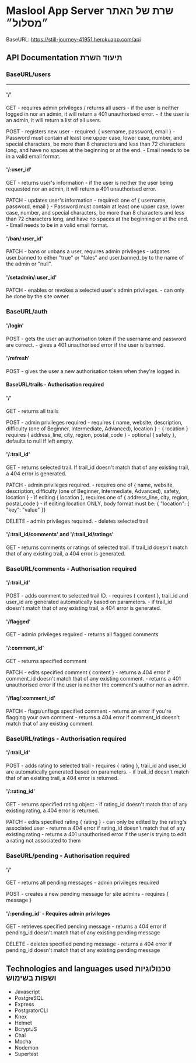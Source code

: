 # Maslool App Server &#x202b; שרת של האתר ״מסלול״ <br />
BaseURL: https://still-journey-41951.herokuapp.com/api 

## API Documentation &#x202b; תיעוד השרת <br />
### BaseURL/users

---

#### '/'
GET - requires admin privileges / returns all users
    - if the user is neither logged in nor an admin, it will return a 401 unauthorised error. 
    - if the user is an admin, it will return a list of all users.

POST - registers new user
     - required: { username, password, email }
     - Password must contain at least one upper case, lower case, number, and special characters, be more than 8 characters and less than 72 characters long, and have no spaces at the beginning or at the end.
     - Email needs to be in a valid email format.

#### '/:user_id'
GET - returns user's information
    - if the user is neither the user being requested nor an admin, it will return a 401 unauthorised error.

PATCH - updates user's information
      - required: one of { username, password, email }
      - Password must contain at least one upper case, lower case, number, and special characters, be more than 8 characters and less than 72 characters long, and have no spaces at the beginning or at the end.
      - Email needs to be in a valid email format.

#### '/ban/:user_id'
PATCH - bans or unbans a user, requires admin privileges
      - udpates user.banned to either "true" or "fales" and user.banned_by to the name of the admin or "null".

#### '/setadmin/:user_id'
PATCH - enables or revokes a selected user's admin privileges. 
      - can only be done by the site owner.

### BaseURL/auth
#### '/login'
POST - gets the user an authorisation token if the username and password are correct.
     - gives a 401 unauthorised error if the user is banned.

#### '/refresh'
POST - gives the user a new authorisation token when they're logged in.

#### BaseURL/trails - Authorisation required
#### '/'
GET - returns all trails

POST - admin privileges required
     - requires { name, website, description, difficulty (one of Beginner, Intermediate, Advanced), location }
     - { location } requires { address_line, city, region, postal_code }
     - optional { safety }, defaults to null if left empty.

#### '/:trail_id' 
GET - returns selected trail. If trail_id doesn't match that of any existing trail, a 404 error is generated.

PATCH - admin privileges required.
      - requires one of { name, website, description, difficulty (one of Beginner, Intermediate, Advanced), safety, location }
      - if editing { location }, requires one of { address_line, city, region, postal_code }
      - if editing location ONLY, body format must be: { "location": { "key": "value" }}

DELETE - admin privileges required.
       - deletes selected trail

#### '/:trail_id/comments' and '/:trail_id/ratings'
GET - returns comments or ratings of selected trail. If trail_id doesn't match that of any existing trail, a 404 error is generated.

### BaseURL/comments - Authorisation required

#### '/:trail_id'
POST - adds comment to selected trail ID. 
     - requires { content }, trail_id and user_id are generated automatically based on parameters. 
     - if trail_id doesn't match that of any existing trail, a 404 error is generated.

#### '/flagged'
GET - admin privileges required
    - returns all flagged comments

#### '/:comment_id'
GET - returns specified comment

PATCH - edits specified comment { content }
      - returns a 404 error if comment_id doesn't match that of any existing comment.
      - returns a 401 unauthorised error if the user is neither the comment's author nor an admin.

#### '/flag/:comment_id'
PATCH - flags/unflags specified comment
      - returns an error if you're flagging your own comment
      - returns a 404 error if comment_id doesn't match that of any existing comment.

### BaseURL/ratings - Authorisation required
#### '/:trail_id'
POST - adds rating to selected trail
     - requires { rating }, trail_id and user_id are automatically generated based on parameters.
     - if trail_id doesn't match that of an existing trail, a 404 error is returned.

#### '/:rating_id'
GET - returns specified rating object
    - if rating_id doesn't match that of any existing rating, a 404 error is returned.

PATCH - edits specified rating { rating }
      - can only be edited by the rating's associated user
      - returns a 404 error if rating_id doesn't match that of any existing rating
      - returns a 401 unauthorised error if the user is trying to edit a rating not associated to them

### BaseURL/pending - Authorisation required
#### '/'
GET - returns all pending messages
    - admin privileges required

POST - creates a new pending message for site admins
     - requires { message }

#### '/:pending_id' - Requires admin privileges
GET - retrieves specified pending message
    - returns a 404 error if pending_id doesn't match that of any existing pending message

DELETE - deletes specified pending message
        - returns a 404 error if pending_id doesn't match that of any existing pending message

## Technologies and languages used &#x202b; טכנולוגיות ושפות בשימוש

* Javascript
* PostgreSQL
* Express
* PostgratorCLI
* Knex
* Helmet
* BcryptJS
* Chai
* Mocha
* Nodemon
* Supertest
